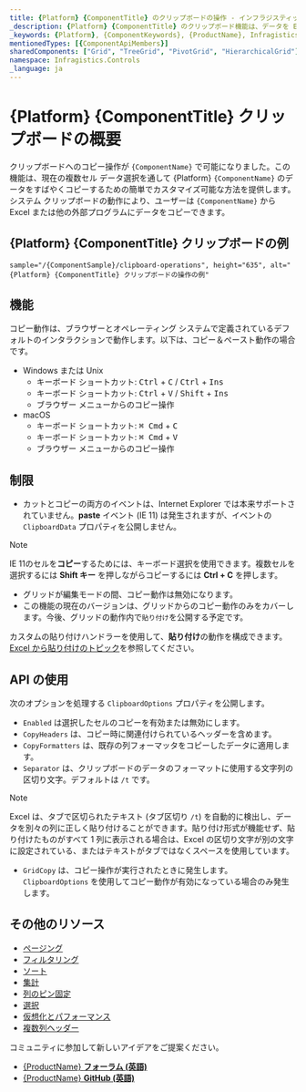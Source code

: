 ```yaml
---
title: {Platform} {ComponentTitle} のクリップボードの操作 - インフラジスティックス
_description: {Platform} {ComponentTitle} のクリップボード機能は、データを Excel、その他のプログラムにコピー、貼り付け、エクスポートするための高速で簡単、カスタマイズ可能な方法を提供します。今すぐお試しください。
_keywords: {Platform}, {ComponentKeywords}, {ProductName}, Infragistics, インフラジスティックス
mentionedTypes: [{ComponentApiMembers}]
sharedComponents: ["Grid", "TreeGrid", "PivotGrid", "HierarchicalGrid"]
namespace: Infragistics.Controls
_language: ja
---
```


# {Platform} {ComponentTitle} クリップボードの概要

クリップボードへのコピー操作が `{ComponentName}` で可能になりました。この機能は、現在の複数セル データ選択を通して {Platform} `{ComponentName}` のデータをすばやくコピーするための簡単でカスタマイズ可能な方法を提供します。システム クリップボードの動作により、ユーザーは `{ComponentName}` から Excel または他の外部プログラムにデータをコピーできます。

## {Platform} {ComponentTitle} クリップボードの例

`sample="/{ComponentSample}/clipboard-operations", height="635", alt="{Platform} {ComponentTitle} クリップボードの操作の例"`



## 機能

コピー動作は、ブラウザーとオペレーティング システムで定義されているデフォルトのインタラクションで動作します。以下は、コピー＆ペースト動作の場合です。

- Windows または Unix
  - キーボード ショートカット: <kbd>Ctrl</kbd> + <kbd>C</kbd> / <kbd>Ctrl</kbd> + <kbd>Ins</kbd>
  - キーボード ショートカット: <kbd>Ctrl</kbd> + <kbd>V</kbd> / <kbd>Shift</kbd> + <kbd>Ins</kbd>
  - ブラウザー メニューからのコピー操作
- macOS
  - キーボード ショートカット: <kbd>⌘ Cmd</kbd> + <kbd>C</kbd>
  - キーボード ショートカット: <kbd>⌘ Cmd</kbd> + <kbd>V</kbd>
  - ブラウザー メニューからのコピー操作


## 制限

- カットとコピーの両方のイベントは、Internet Explorer では本来サポートされていません。**paste** イベント (IE 11) は発生されますが、イベントの `ClipboardData` プロパティを公開しません。
> [!Note]
> IE 11のセルを**コピー**するためには、キーボード選択を使用できます。複数セルを選択するには **Shift キー** を押しながらコピーするには **Ctrl + C** を押します。

- グリッドが編集モードの間、コピー動作は無効になります。
- この機能の現在のバージョンは、グリッドからのコピー動作のみをカバーします。今後、グリッドの動作内で`貼り付け`を公開する予定です。

<!-- Angular -->

<!-- ComponentStart: Grid -->
カスタムの貼り付けハンドラーを使用して、**貼り付け**の動作を構成できます。[Excel から貼り付けのトピック](paste-excel.md)を参照してください。
<!-- ComponentEnd: Grid -->

<!-- end: Angular -->

## API の使用

次のオプションを処理する `ClipboardOptions` プロパティを公開します。
- `Enabled` は選択したセルのコピーを有効または無効にします。
- `CopyHeaders` は、コピー時に関連付けられているヘッダーを含めます。
- `CopyFormatters` は、既存の列フォーマッタをコピーしたデータに適用します。
- `Separator` は、クリップボードのデータのフォーマットに使用する文字列の区切り文字。デフォルトは `/t` です。

> [!Note]
> Excel は、タブで区切られたテキスト (タブ区切り `/t`) を自動的に検出し、データを別々の列に正しく貼り付けることができます。貼り付け形式が機能せず、貼り付けたものがすべて 1 列に表示される場合は、Excel の区切り文字が別の文字に設定されている、またはテキストがタブではなくスペースを使用しています。

- `GridCopy` は、コピー操作が実行されたときに発生します。`ClipboardOptions` を使用してコピー動作が有効になっている場合のみ発生します。

## その他のリソース


* [ページング](paging.md)
* [フィルタリング](filtering.md)
* [ソート](sorting.md)
* [集計](summaries.md)
* [列のピン固定](column-pinning.md)
* [選択](selection.md)
* [仮想化とパフォーマンス](virtualization.md)
* [複数列ヘッダー](multi-column-headers.md)

コミュニティに参加して新しいアイデアをご提案ください。

* [{ProductName} **フォーラム (英語)**]({ForumsLink})
* [{ProductName} **GitHub (英語)**]({GithubLink})
